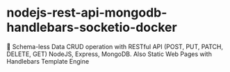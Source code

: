 # nodejs-rest-api-mongodb-handlebars-socketio-docker

🦜 Schema-less Data CRUD operation with RESTful API (POST, PUT, PATCH, DELETE, GET) NodeJS, Express, MongoDB. Also Static Web Pages with Handlebars Template Engine
